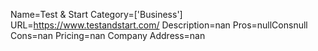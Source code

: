 Name=Test & Start
Category=['Business']
URL=https://www.testandstart.com/
Description=nan
Pros=nullConsnull
Cons=nan
Pricing=nan
Company Address=nan
